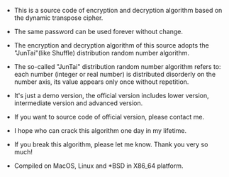* This is a source code of encryption and decryption algorithm based on the dynamic transpose cipher.
* The same password can be used forever without change.
* The encryption and decryption algorithm of this source adopts the "JunTai"(like Shuffle) distribution random number algorithm.
* The so-called "JunTai" distribution random number algorithm refers to: each number (integer or real number) is distributed disorderly on the number axis, its value appears only once without repetition.

* It's just a demo version, the official version includes lower version, intermediate version and advanced version.
* If you want to source code of official version, please contact me.
* I hope who can crack this algorithm one day in my lifetime.
* If you break this algorithm, please let me know. Thank you very so much!

* Compiled on MacOS, Linux and *BSD in X86_64 platform.
